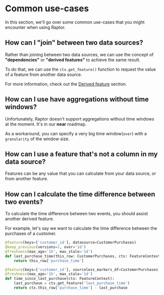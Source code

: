 # Common use-cases

In this section, we'll go over some common use-cases that you might encounter when using Raptor.

## How can I "join" between two data sources?

Rather than joining between two data sources, we can use the concept of **"dependencies"** or **"derived features"** to
achieve the same result.

To do that, we can use the `ctx.get_feature()` function to request the value of a feature from another data source.

For more information, check out the [Derived feature](./5-derived.md) section.

## How can I use have aggregations without time windows?

Unfortunately, Raptor doesn't support aggregations without time windows at the moment. It's in our **near** roadmap.

As a workaround, you can specify a very big time window(`over`) with a `granularity` of the window size.

## How can I use a feature that's not a column in my data source?
Features can be any value that you can calculate from your data source, or from another feature.

## How can I calculate the time difference between two events?
To calculate the time difference between two events, you should assist another derived feature.

For example, let's say we want to calculate the time difference between the purchases of a customer.

```python
@feature(keys=['customer_id'], datasource=CustomerPurchases)
@keep_previous(versions=1, over='1d')
@freshness(max_age='1h', max_stale='1d')
def last_purchase_time(this_row: CustomerPurchases, ctx: FeatureContext):
    return this_row['purchase_time']

@feature(keys=['customer_id'], sourceless_markers_df=CustomerPurchases)
@freshness(max_age='1h', max_stale='1d')
def time_since_last_purchase(ctx: FeatureContext):
    last_purchase = ctx.get_feature('last_purchase_time')
    return ctx.this_row['purchase_time'] - last_purchase
```
